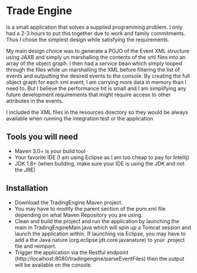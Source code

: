 # Trade Engine
Is a small application that solves a supplied programming problem.
I only had a 2-3 hours to put this together due to work and family commitments. Thus I chose the simplest design while satisfying the requirements.

My main design choice was to generate a POJO of the Event XML structure using JAXB and simply un marshalling the contents of the xml files into an array of the object graph.
I then had a service bean which simply looped through the files while un marshalling the XML before filtering the list of events and outputting the desired events to the console.
By creating the full object graph for each xml event, I am carrying more data in memory than I need to. But I believe the performance hit is small and I am simplifying any future development requirements that might require access to other attributes in the events.

I included the XML files in the resources directory so they would be always available when running the integration test or the application

## Tools you will need
- Maven 3.0+ is your build tool
- Your favorite IDE (I am using Eclipse as I am too cheap to pay for Intellij)
- JDK 1.8+ (when building, make sure your IDE is using the JDK and not the JRE)

## Installation

- Download the TradingEngine Maven project. 
- You may have to modify the parent section of the pom.xml file depending on what Maven Repository you are using. 
- Clean and build the project and run the application by launching the main in TradingEngineMain.java which will spin up a Tomcat session and launch the application within. If launching via Eclipse, you may have to add a the Java nature (org.eclipse.jdt.core.javanature) to your .project file and reimport.
- Trigger the application via the Restful endpoint (http://localhost:8080/tradingengine/parseEventFiles) then the output will be available on the console.

